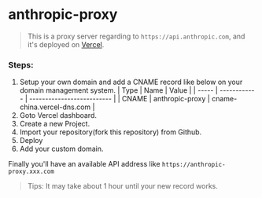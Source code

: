 # anthropic-proxy

> This is a proxy server regarding to `https://api.anthropic.com`, and it's deployed on [Vercel](https://vercel.com/).

### Steps:

1. Setup your own domain and add a CNAME record like below on your domain management system.
   | Type | Name | Value |
   | ----- | ------------ | -------------------------- |
   | CNAME | anthropic-proxy | cname-china.vercel-dns.com |
2. Goto Vercel dashboard.
3. Create a new Project.
4. Import your repository(fork this repository) from Github.
5. Deploy
6. Add your custom domain.

Finally you'll have an available API address like
`https://anthropic-proxy.xxx.com`

> Tips: It may take about 1 hour until your new record works.
